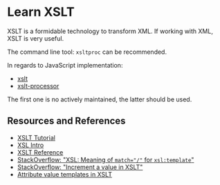 # Learn XSLT

XSLT is a formidable technology to transform XML. If working with XML, XSLT is very useful.

The command line tool: `xsltproc` can be recommended.

In regards to JavaScript implementation:

- [xslt](https://www.npmjs.com/package/xslt)
- [xslt-processor](https://www.npmjs.com/package/xslt-processor)

The first one is no actively maintained, the latter should be used.

## Resources and References

- [XSLT Tutorial](https://tutorialreference.com/xml/xslt/xslt-tutorial)
- [XSL Intro](https://www.w3schools.com/xml/xsl_intro.asp)
- [XSLT Reference](https://learn.microsoft.com/en-us/previous-versions/dotnet/netframework-4.0/ms256069(v=vs.100))
- [StackOverflow: "XSL: Meaning of `match="/"` for `xsl:template`"](https://stackoverflow.com/questions/3127108/xsl-meaning-of-match-for-xsltemplate)
- [StackOverflow: "Increment a value in XSLT"](https://stackoverflow.com/questions/3344965/increment-a-value-in-xslt)
- [Attribute value templates in XSLT](https://www.codit.eu/blog/attribute-value-templates-in-xslt-an-example/)
